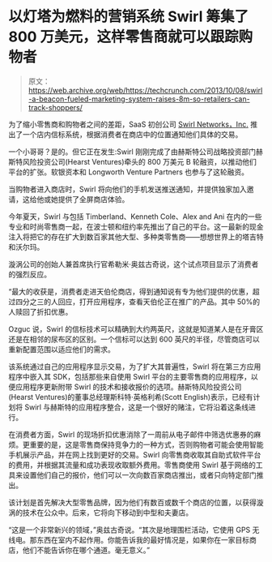 # 以灯塔为燃料的营销系统 Swirl 筹集了 800 万美元，这样零售商就可以跟踪购物者

> 原文：<https://web.archive.org/web/https://techcrunch.com/2013/10/08/swirl-a-beacon-fueled-marketing-system-raises-8m-so-retailers-can-track-shoppers/>

为了缩小零售商和购物者之间的差距，SaaS 初创公司 [Swirl Networks，Inc.](https://web.archive.org/web/20230316074835/http://www.swirl.com/) 推出了一个店内信标系统，根据消费者在商店中的位置通知他们具体的交易。

一个小哥哥？是的。但它正在发生:Swirl 刚刚完成了由赫斯特公司战略投资部门赫斯特风险投资公司(Hearst Ventures)牵头的 800 万美元 B 轮融资，以推动他们平台的扩张。软银资本和 Longworth Venture Partners 也参与了这轮融资。

当购物者进入商店时，Swirl 将向他们的手机发送推送通知，并提供独家加入邀请，这给他或她提供了全屏商店体验。

今年夏天，Swirl 与包括 Timberland、Kenneth Cole、Alex and Ani 在内的一些专业和时尚零售商一起，在波士顿和纽约率先推出了自己的平台。这一最新的现金注入将把它的存在扩大到数百家其他大型、多种类零售商——想想世界上的塔吉特和沃尔玛。

漩涡公司的创始人兼首席执行官希勒米·奥兹古奇说，这个试点项目显示了消费者的强烈反应。

“最大的收获是，消费者走进天伯伦商店，得到通知说有专为他们提供的优惠，超过四分之三的人回应，打开应用程序，查看天伯伦正在推广的产品。其中 50%的人赎回了折扣优惠。

Ozguc 说，Swirl 的信标技术可以精确到大约两英尺，这就是知道某人是在牙膏区还是在相邻的尿布区的区别。一个信标可以达到 600 英尺的半径，尽管商店可以重新配置范围以适应他们的需求。

该系统通过自己的应用程序显示交易，为了扩大其普遍性，Swirl 将在第三方应用程序中嵌入其 SDK，包括那些来自使用 Swirl 平台的主要零售商的应用程序，以便应用程序更新附带 Swirl 的技术和接收报价的选项。赫斯特风险投资公司(Hearst Ventures)的董事总经理斯科特·英格利希(Scott English)表示，已经有计划将 Swirl 与赫斯特的应用程序整合，这是一个很好的赌注，它将沿着这条线进行。

在消费者方面，Swirl 的现场折扣优惠消除了一周前从电子邮件中筛选优惠券的麻烦。更重要的是，这是零售商保持竞争力的一种方式，否则购物者可能会使用智能手机展示产品，并在网上找到更好的交易。Swirl 向零售商收取其自助式软件平台的费用，并根据其流量和成功表现收取额外费用。零售商使用 Swirl 基于网络的工具来设置他们自己的报价，他们可以一次向数百家商店推出，或者只向特定部门推出。

该计划是首先解决大型零售品牌，因为他们有数百或数千个商店的位置，以获得漩涡的技术在公众中。后来，它将向下移动到中型和夫妻店。

“这是一个非常新兴的领域，”奥兹古奇说。“其次是地理围栏活动，它使用 GPS 无线电。那东西在室内不起作用。你能告诉我的最好情况是，如果你在一家目标商店，他们不能告诉你在哪个通道。毫无意义。”
